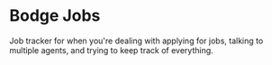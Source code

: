 # Bodge Jobs

Job tracker for when you're dealing with applying for jobs, talking to multiple
agents, and trying to keep track of everything.